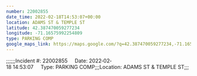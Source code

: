 ```yaml
---
number: 22002855
date_time: 2022-02-18T14:53:07+00:00
location: ADAMS ST & TEMPLE ST
latitude: 42.387470059277234
longitude: -71.16575992254809
type: PARKING COMP
google_maps_link: https://maps.google.com/?q=42.387470059277234,-71.16575992254809
---
```


;;;;;;Incident #: 22002855     Date: 2022‐02‐18 14:53:07     Type: PARKING COMP;;;Location: ADAMS ST & TEMPLE ST;;;
